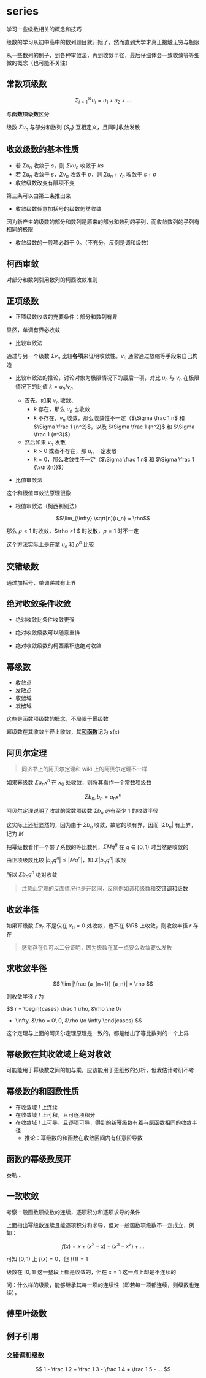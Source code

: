 # series

学习一些级数相关的概念和技巧

级数的学习从初中高中的数列题目就开始了，然而直到大学才真正接触无穷与极限

从一些数列的例子，到各种审敛法，再到收敛半径，最后仔细体会一致收敛等等细微的概念（也可能不关注）

## 常数项级数

$$\Sigma_{i=1}^{\infty} u_i = u_1 + u_2 + ...$$

与**函数项级数**区分

级数 $\Sigma u_n$ 与部分和数列 $\{S_n\}$ 互相定义，且同时收敛发散

## 收敛级数的基本性质

- 若 $\Sigma u_n$ 收敛于 $s$，则 $\Sigma ku_n$ 收敛于 $ks$
- 若 $\Sigma u_n$ 收敛于 $s$，$\Sigma v_n$ 收敛于 $\sigma$，则 $\Sigma u_n+v_n$ 收敛于 $s+\sigma$
- 收敛级数改变有限项不变

第三条可以由第二条推出来

- 收敛级数任意加括号的级数仍然收敛

因为新产生的级数的部分和数列是原来的部分和数列的子列，而收敛数列的子列有相同的极限

- 收敛级数的一般项必趋于 $0$。（不充分，反例是调和级数）

## 柯西审敛

对部分和数列引用数列的柯西收敛准则

## 正项级数

- 正项级数收敛的充要条件：部分和数列有界

显然，单调有界必收敛

- 比较审敛法

通过与另一个级数 $\Sigma v_n$ 比较**各项**来证明收敛性。$v_n$ 通常通过放缩等手段来自己构造

- 比较审敛法的推论，讨论对象为极限情况下的最后一项，对比 $u_n$ 与 $v_n$ 在极限情况下的比值 $k = u_n / v_n$
  - 首先，如果 $v_n$ 收敛、
    - $k$ 存在，那么 $u_n$ 也收敛
    - $k$ 不存在，$v_n$ 收敛，那么收敛性不一定（$\Sigma \frac 1 n$ 和 $\Sigma \frac 1 {n^2}$，以及 $\Sigma \frac 1 {n^2}$ 和 $\Sigma \frac 1 {n^3}$）
  - 然后如果 $v_n$ 发散
    - $k>0$ 或者不存在，那 $u_n$ 一定发散
    - $k = 0$，那么收敛性不一定（$\Sigma \frac 1 n$ 和 $\Sigma \frac 1 {\sqrt{n}}$）

- 比值审敛法

这个和根值审敛法原理很像

- 根值审敛法（柯西判别法）

$$\lim_{\infty} \sqrt[n]{u_n} = \rho$$

那么 $\rho<1$ 时收敛，$\rho >1 $ 时发散，$\rho =1$ 时不一定

这个方法实际上是在拿 $u_n$ 和 $\rho^n$ 比较

## 交错级数

通过加括号，单调递减有上界

## 绝对收敛条件收敛

- 绝对收敛比条件收敛更强

- 绝对收敛级数可以随意重排

- 绝对收敛级数的柯西乘积也绝对收敛

## 幂级数

- 收敛点
- 发散点
- 收敛域
- 发散域

这些是函数项级数的概念，不局限于幂级数

幂级数在其收敛半径上收敛，其<u>**和函数**</u>记为 $s(x)$

## 阿贝尔定理

> 同济书上的阿贝尔定理和 wiki 上的阿贝尔定理不一样

如果幂级数 $\Sigma a_n x^n$ 在 $x_0$ 处收敛，则将其看作一个常数项级数

$$
\Sigma b_n, b_n = a_nx^n
$$

阿贝尔定理说明了收敛的常数项级数 $\Sigma b_n$ 必有至少 $1$ 的收敛半径

这实际上还挺显然的，因为由于 $\Sigma b_n$ 收敛，故它的项有界，因而 $|\Sigma b_n|$ 有上界，记为 $M$

把幂级数看作一个带了系数的等比数列，$\Sigma Mq^n$ 在 $q\in [0, 1)$ 时当然是收敛的

由正项级数比较 $|b_n q^n| \le |M q^n|$，知 $\Sigma |b_n q^n|$ 收敛

所以 $\Sigma b_n q^n$ 绝对收敛

> 注意此定理的反面情况也是开区间，反例例如调和级数和[交错调和级数](#交错调和级数)

## 收敛半径

如果幂级数 $\Sigma a_n$ 不是仅在 $x_0=0$ 处收敛，也不在 $\R$ 上收敛，则收敛半径 $r$ 存在

> 感觉存在性可以二分证明，因为级数在某一点要么收敛要么发散

## 求收敛半径

$$
\lim |\frac {a_{n+1}} {a_n}| = \rho
$$

则收敛半径 $r$ 为

$$
r = \begin{cases}
\frac 1 \rho, &\rho \ne 0\\
+ \infty, &\rho = 0\\
0, &\rho \to \infty
\end{cases}
$$

这个定理与上面的阿贝尔定理原理是一致的，都是给出了等比数列的一个上界

## 幂级数在其收敛域上绝对收敛

可能能用于幂级数之间的加与乘，应该能用于更细致的分析，但我估计考研不考

## 幂级数的和函数性质

- 在收敛域 $I$ 上连续
- 在收敛域 $I$ 上可积，且可逐项积分
- 在收敛域 $I$ 上可导，且逐项可导，得到的新幂级数有着与原函数相同的收敛半径
  - 推论：幂级数的和函数在收敛区间内有任意阶导数

## 函数的幂级数展开

泰勒...

## 一致收敛

考察一般函数项级数的连续，逐项积分和逐项求导的条件

上面指出幂级数连续且能逐项积分和求导，但对一般函数项级数不一定成立，例如：

$$
f(x) = x + (x^2 - x) + (x^3 - x^2) + ...
$$

可知 $[0, 1)$ 上 $f(x) = 0$，但 $f(1) = 1$

级数在 $[0, 1]$ 这一整段上都是收敛的，但在 $x=1$ 这一点上却是不连续的

问：什么样的级数，能够继承其每一项的连续性（即若每一项都连续，则级数也连续），

## 傅里叶级数



## 例子引用

### 交错调和级数

$$
1 - \frac 1 2 + \frac 1 3 - \frac 1 4 + \frac 1 5 - ...
$$

